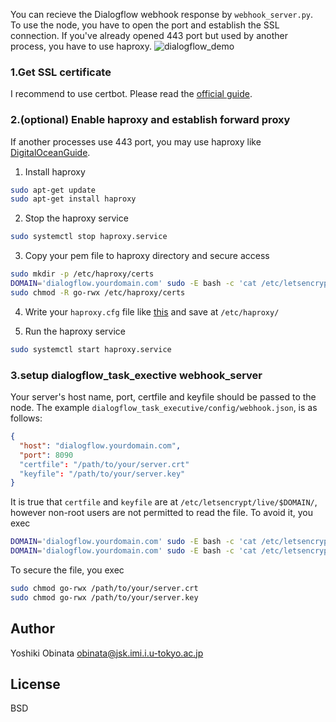 You can recieve the Dialogflow webhook response by `webhook_server.py`.
To use the node, you have to open the port and establish the SSL connection. If you've already opened 443 port but used by another process, you have to use haproxy.
![dialogflow_demo](https://user-images.githubusercontent.com/27789460/146872445-e1ef468a-63fd-4b1a-9eb3-83167e3cb446.gif)

### 1.Get SSL certificate

I recommend to use certbot. Please read the [official guide](https://certbot.eff.org/lets-encrypt/ubuntubionic-other).

### 2.(optional) Enable haproxy and establish forward proxy

If another processes use 443 port, you may use haproxy like [DigitalOceanGuide](https://www.digitalocean.com/community/tutorials/how-to-secure-haproxy-with-let-s-encrypt-on-ubuntu-14-04).

1. Install haproxy

```bash
sudo apt-get update
sudo apt-get install haproxy
```

2. Stop the haproxy service

```bash
sudo systemctl stop haproxy.service
```

3. Copy your pem file to haproxy directory and secure access

```bash
sudo mkdir -p /etc/haproxy/certs
DOMAIN='dialogflow.yourdomain.com' sudo -E bash -c 'cat /etc/letsencrypt/live/$DOMAIN/fullchain.pem /etc/letsencrypt/live/$DOMAIN/privkey.pem > /etc/haproxy/certs/$DOMAIN.pem'
sudo chmod -R go-rwx /etc/haproxy/certs
```

4. Write your `haproxy.cfg` file like [this](https://gist.github.com/mqcmd196/be29f2136b62a7d74d6c3f6c7673b114) and save at `/etc/haproxy/`

5. Run the haproxy service

```bash
sudo systemctl start haproxy.service
```

### 3.setup dialogflow_task_exective webhook_server

Your server's host name, port, certfile and keyfile should be passed to the node. The example `dialogflow_task_executive/config/webhook.json`, is as follows:

```json
{
  "host": "dialogflow.yourdomain.com",
  "port": 8090
  "certfile": "/path/to/your/server.crt"
  "keyfile": "/path/to/your/server.key"
}
```

It is true that `certfile` and `keyfile` are at `/etc/letsencrypt/live/$DOMAIN/`, however non-root users are not permitted to read the file. To avoid it, you exec
```bash
DOMAIN='dialogflow.yourdomain.com' sudo -E bash -c 'cat /etc/letsencrypt/live/$DOMAIN/fullchain.pem > /path/to/your/server.pem'
DOMAIN='dialogflow.yourdomain.com' sudo -E bash -c 'cat /etc/letsencrypt/live/$DOMAIN/privkey.pem > /path/to/your/server.key'
```
To secure the file, you exec
```bash
sudo chmod go-rwx /path/to/your/server.crt
sudo chmod go-rwx /path/to/your/server.key
```

## Author

Yoshiki Obinata <obinata@jsk.imi.i.u-tokyo.ac.jp>

## License

BSD
